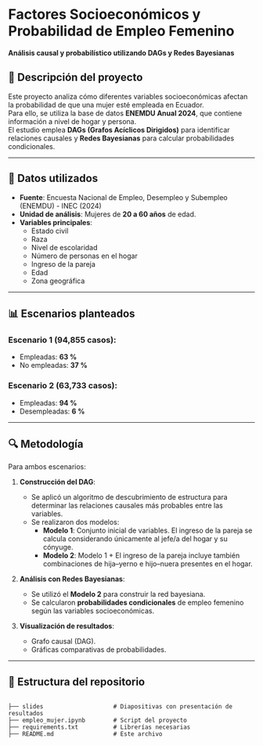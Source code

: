 # Factores Socioeconómicos y Probabilidad de Empleo Femenino  
**Análisis causal y probabilístico utilizando DAGs y Redes Bayesianas**  

## 📌 Descripción del proyecto
Este proyecto analiza cómo diferentes variables socioeconómicas afectan la probabilidad de que una mujer esté empleada en Ecuador.  
Para ello, se utiliza la base de datos **ENEMDU Anual 2024**, que contiene información a nivel de hogar y persona.  
El estudio emplea **DAGs (Grafos Acíclicos Dirigidos)** para identificar relaciones causales y **Redes Bayesianas** para calcular probabilidades condicionales.

---

## 🧾 Datos utilizados
- **Fuente**: Encuesta Nacional de Empleo, Desempleo y Subempleo (ENEMDU) - INEC (2024)  
- **Unidad de análisis**: Mujeres de **20 a 60 años** de edad.  
- **Variables principales**:  
  - Estado civil  
  - Raza  
  - Nivel de escolaridad  
  - Número de personas en el hogar  
  - Ingreso de la pareja
  - Edad
  - Zona geográfica

---

## 📊 Escenarios planteados

### **Escenario 1** (94,855 casos):
- Empleadas: **63 %**
- No empleadas: **37 %**

### **Escenario 2** (63,733 casos):
- Empleadas: **94 %**
- Desempleadas: **6 %**

---

## 🔍 Metodología

Para ambos escenarios:

1. **Construcción del DAG**:
   - Se aplicó un algoritmo de descubrimiento de estructura para determinar las relaciones causales más probables entre las variables.
   - Se realizaron dos modelos:  
     - **Modelo 1**: Conjunto inicial de variables. El ingreso de la pareja se calcula considerando únicamente al jefe/a del hogar y su cónyuge.
     - **Modelo 2**: Modelo 1 + El ingreso de la pareja incluye también combinaciones de hija–yerno e hijo–nuera presentes en el hogar.

2. **Análisis con Redes Bayesianas**:
   - Se utilizó el **Modelo 2** para construir la red bayesiana.
   - Se calcularon **probabilidades condicionales** de empleo femenino según las variables socioeconómicas.

3. **Visualización de resultados**:
   - Grafo causal (DAG).
   - Gráficas comparativas de probabilidades.

---

## 📂 Estructura del repositorio  

```plaintext

├── slides                    # Diapositivas con presentación de resultados
├── empleo_mujer.ipynb        # Script del proyecto
├── requirements.txt          # Librerías necesarias
├── README.md                 # Este archivo

